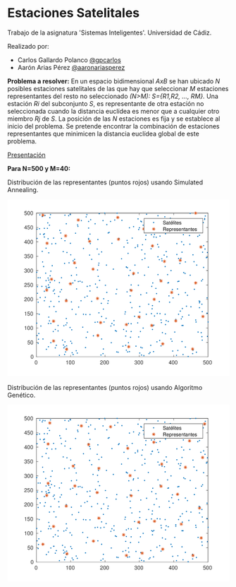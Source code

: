 # Estaciones Satelitales
Trabajo de la asignatura 'Sistemas Inteligentes'. Universidad de Cádiz.

Realizado por:
- Carlos Gallardo Polanco [@gpcarlos](https://github.com/gpcarlos)
- Aarón Arias Pérez [@aaronariasperez](https://github.com/aaronariasperez)

**Problema a resolver:**
En un espacio bidimensional *AxB* se han ubicado *N* posibles estaciones satelitales de las que
hay que seleccionar *M* estaciones representantes del resto no seleccionado *(N>M): S={R1,R2, ..., RM}.*
Una estación *Ri* del subconjunto *S*, es representante de otra estación no seleccionada cuando la distancia
euclídea es menor que a cualquier otro miembro *Rj* de *S*. La posición de las *N* estaciones es fija y se
establece al inicio del problema. Se pretende encontrar la combinación de estaciones representantes
que minimicen la distancia euclídea global de este problema.


[Presentación](/Presentation/presentation.pdf)

**Para N=500 y M=40:**

Distribución de las representantes (puntos rojos) usando Simulated Annealing.
<p align="center">
  <img width="560" height="400" src="/Presentation/images/mapSA.png">
</p>

Distribución de las representantes (puntos rojos) usando Algoritmo Genético.
<p align="center">
  <img width="560" height="400" src="/Presentation/images/mapGA.png">
</p>
